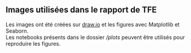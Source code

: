 ## Images utilisées dans le rapport de TFE


Les images ont été créées sur [draw.io](https://draw.io) et les figures avec Matplotlib et Seaborn.  
Les notebooks présents dans le dossier */plots* peuvent être utilisés pour reproduire les figures.